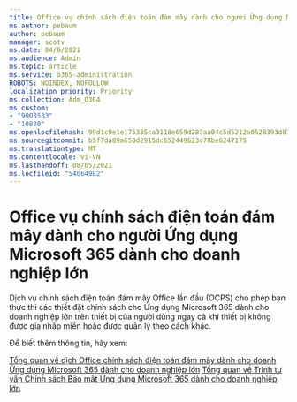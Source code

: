 ```yaml
---
title: Office vụ chính sách điện toán đám mây dành cho người Ứng dụng Microsoft 365 dành cho doanh nghiệp lớn
ms.author: pebaum
author: pebaum
manager: scotv
ms.date: 04/6/2021
ms.audience: Admin
ms.topic: article
ms.service: o365-administration
ROBOTS: NOINDEX, NOFOLLOW
localization_priority: Priority
ms.collection: Adm_O364
ms.custom:
- "9003533"
- "10880"
ms.openlocfilehash: 99d1c9e1e175335ca3118e659d283aa04c5d5212a0628393d87114c834685d0e
ms.sourcegitcommit: b5f7da89a650d2915dc652449623c78be6247175
ms.translationtype: MT
ms.contentlocale: vi-VN
ms.lasthandoff: 08/05/2021
ms.locfileid: "54064982"
---
```

# <a name="office-cloud-policy-service-for-microsoft-365-apps-for-enterprise"></a>Office vụ chính sách điện toán đám mây dành cho người Ứng dụng Microsoft 365 dành cho doanh nghiệp lớn

Dịch vụ chính sách điện toán đám mây Office lần đầu (OCPS) cho phép bạn thực thi các thiết đặt chính sách cho Ứng dụng Microsoft 365 dành cho doanh nghiệp lớn trên thiết bị của người dùng ngay cả khi thiết bị không được gia nhập miền hoặc được quản lý theo cách khác. 

Để biết thêm thông tin, hãy xem:

[Tổng quan về dịch Office chính sách điện toán đám mây dành cho doanh Ứng dụng Microsoft 365 dành cho doanh nghiệp lớn](https://docs.microsoft.com/deployoffice/overview-office-cloud-policy-service) 
 [Tổng quan về Trình tư vấn Chính sách Bảo mật Ứng dụng Microsoft 365 dành cho doanh nghiệp lớn](https://docs.microsoft.com/deployoffice/overview-of-security-policy-advisor)